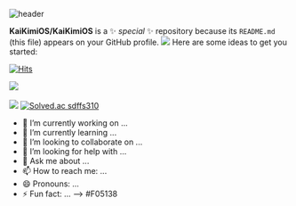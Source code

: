 
![header](https://capsule-render.vercel.app/api?type=transparent&text=Welcome%20KaiKim%20Github!🙂&color=random)



**KaiKimiOS/KaiKimiOS** is a ✨ _special_ ✨ repository because its `README.md` (this file) appears on your GitHub profile.
<img src="https://img.shields.io/badge/Swift-#F05138?style=flat&logo=이름이뭐야&logoColor=white"/>
Here are some ideas to get you started:

[![Hits](https://hits.seeyoufarm.com/api/count/incr/badge.svg?url=https%3A%2F%2Fgithub.com%2FKaiKimiOS&count_bg=%23FF8500&title_bg=%23555555&icon=swift.svg&icon_color=%23FF7F00&title=hits&edge_flat=false)](https://hits.seeyoufarm.com)

<img src="https://github-readme-stats.vercel.app/api/top-langs/?username=KaiKimiOS&layout=compact"><br><br>
<img src="https://github-readme-stats.vercel.app/api?username=KaiKimiOS&show_icons=true">
[![Solved.ac
sdffs310](http://mazassumnida.wtf/api/v2/generate_badge?boj={handle})](https://solved.ac/{handle})
- 🔭 I’m currently working on ...
- 🌱 I’m currently learning ...
- 👯 I’m looking to collaborate on ...
- 🤔 I’m looking for help with ...
- 💬 Ask me about ...
- 📫 How to reach me: ...
- 😄 Pronouns: ...
- ⚡ Fun fact: ...
-->
#F05138
